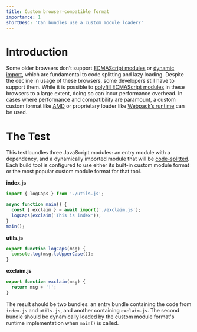 ```yaml
---
title: Custom browser-compatible format
importance: 1
shortDesc: 'Can bundles use a custom module loader?'
---
```


# Introduction

Some older browsers don’t support [ECMAScript modules] or [dynamic import], which are fundamental to code splitting and lazy loading. Despite the decline in usage of these browsers, some developers still have to support them. While it is possible to [polyfill ECMAScript modules] in these browsers to a large extent, doing so can incur performance overhead. In cases where performance and compatibility are paramount, a custom custom format like [AMD] or proprietary loader like [Webpack’s runtime](https://webpack.js.org/api/module-variables/) can be used.

# The Test

This test bundles three JavaScript modules: an entry module with a dependency, and a dynamically imported module that will be [code-splitted](/code-splitting/dynamic-import). Each build tool is configured to use either its built-in custom module format or the most popular custom module format for that tool.

**index.js**

```js
import { logCaps } from './utils.js';

async function main() {
  const { exclaim } = await import('./exclaim.js');
  logCaps(exclaim('This is index'));
}
main();
```

**utils.js**

```js
export function logCaps(msg) {
  console.log(msg.toUpperCase());
}
```

**exclaim.js**

```js
export function exclaim(msg) {
  return msg + '!';
}
```

The result should be two bundles: an entry bundle containing the code from `index.js` and `utils.js`, and another containing `exclaim.js`. The second bundle should be dynamically loaded by the custom module format's runtime implementation when `main()` is called.

[ecmascript modules]: https://exploringjs.com/es6/ch_modules.html#sec_basics-of-es6-modules
[dynamic import]: https://github.com/tc39/proposal-dynamic-import
[polyfill ecmascript modules]: https://github.com/rich-harris/shimport
[amd]: https://github.com/amdjs/amdjs-api/blob/master/AMD.md

